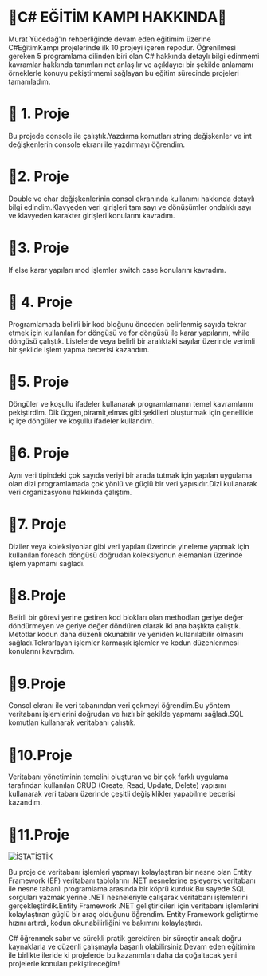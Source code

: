 # 📌C# EĞİTİM KAMPI HAKKINDA📌
Murat Yücedağ'ın rehberliğinde devam eden eğitimim üzerine  C#EğitimKampı projelerinde ilk 10 projeyi içeren repodur. 
Öğrenilmesi gereken 5 programlama dilinden biri olan C# hakkında detaylı bilgi edinmemi kavramlar hakkında tanımları
net anlaşılır ve açıklayıcı bir şekilde anlamamı örneklerle konuyu pekiştirmemi sağlayan bu eğitim sürecinde projeleri
tamamladım.


# 📍 1. Proje 
Bu projede console ile çalıştık.Yazdırma komutları string değişkenler ve int değişkenlerin console ekranı ile
yazdırmayı öğrendim.

# 📍2. Proje 
Double ve char değişkenlerinin consol ekranında kullanımı hakkında detaylı bilgi edindim.Klavyeden veri girişleri 
tam sayı ve dönüşümler ondalıklı sayı ve klavyeden karakter girişleri konularını kavradım. 

 # 📍3. Proje
If else karar yapıları mod işlemler switch case konularını kavradım. 

# 📍 4. Proje
Programlamada belirli bir kod bloğunu önceden belirlenmiş sayıda tekrar etmek için kullanılan for döngüsü 
ve for döngüsü ile karar yapılarını, while döngüsü çalıştık. Listelerde veya belirli bir aralıktaki sayılar 
üzerinde verimli bir şekilde işlem yapma becerisi kazandım.

# 📍5. Proje
Döngüler ve koşullu ifadeler kullanarak programlamanın temel kavramlarını pekiştirdim.
Dik üçgen,piramit,elmas gibi şekilleri oluşturmak için genellikle iç içe döngüler ve koşullu ifadeler kullandım.

# 📍6. Proje
Aynı veri tipindeki çok sayıda veriyi bir arada tutmak için yapılan uygulama olan dizi programlamada çok yönlü ve 
güçlü bir veri yapısıdır.Dizi kullanarak veri organizasyonu hakkında çalıştım.

# 📍7. Proje
Diziler veya koleksiyonlar gibi veri yapıları üzerinde yineleme yapmak için kullanılan foreach döngüsü 
doğrudan koleksiyonun elemanları üzerinde işlem yapmamı sağladı.

# 📍8.Proje
Belirli bir görevi yerine getiren kod blokları olan methodları geriye değer döndürmeyen ve geriye
değer döndüren olarak iki ana başlıkta çalıştık. Metotlar kodun daha düzenli okunabilir ve yeniden 
kullanılabilir olmasını sağladı.Tekrarlayan işlemler karmaşık işlemler ve kodun düzenlenmesi 
konularını kavradım.

# 📍9.Proje
 Consol ekranı ile veri tabanından veri çekmeyi öğrendim.Bu yöntem veritabanı işlemlerini doğrudan ve 
 hızlı bir şekilde yapmamı sağladı.SQL komutları kullanarak veritabanı çalıştık.

# 📍10.Proje
Veritabanı yönetiminin temelini oluşturan ve bir çok farklı uygulama tarafından kullanılan
CRUD (Create, Read, Update, Delete) yapısını kullanarak veri tabanı üzerinde çeşitli 
değişiklikler yapabilme becerisi kazandım.

# 📍11.Proje

![İSTATİSTİK](https://github.com/user-attachments/assets/e8385148-a853-4f2a-b5c6-c2fb5b9f98db)

 Bu proje de veritabanı işlemleri yapmayı kolaylaştıran bir nesne olan Entity Framework (EF)
 veritabanı tablolarını .NET nesnelerine eşleyerek veritabanı ile nesne tabanlı programlama 
 arasında bir köprü kurduk.Bu sayede SQL sorguları yazmak yerine .NET nesneleriyle çalışarak 
 veritabanı işlemlerini gerçekleştirdik.Entity Framework .NET geliştiricileri için veritabanı 
 işlemlerini kolaylaştıran güçlü bir araç olduğunu öğrendim. Entity Framework geliştirme hızını
 artırdı, kodun okunabilirliğini ve bakımını kolaylaştırdı. 

 C# öğrenmek sabır ve sürekli pratik gerektiren bir süreçtir ancak doğru kaynaklarla ve düzenli 
 çalışmayla başarılı olabilirsiniz.Devam eden eğitimim ile birlikte ileride ki projelerde bu kazanımları 
 daha da çoğaltacak yeni projelerle konuları pekiştireceğim!
 

